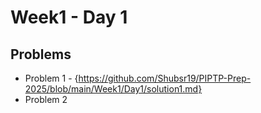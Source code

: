 # Week1 - Day 1

## Problems
- Problem 1 - {https://github.com/Shubsr19/PIPTP-Prep-2025/blob/main/Week1/Day1/solution1.md}
- Problem 2
